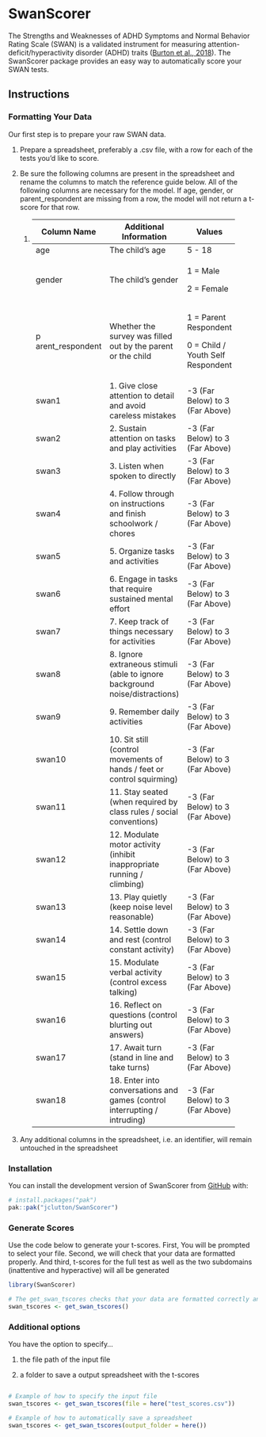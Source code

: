 
<!-- README.md is generated from README.Rmd. Please edit that file -->

# SwanScorer

<!-- badges: start -->

<!-- badges: end -->

The Strengths and Weaknesses of ADHD Symptoms and Normal Behavior Rating
Scale (SWAN) is a validated instrument for measuring
attention-deficit/hyperactivity disorder (ADHD) traits ([Burton et al.,
2018](https://doi.org/10.1101/248484)). The SwanScorer package provides
an easy way to automatically score your SWAN tests.

## Instructions

### Formatting Your Data

Our first step is to prepare your raw SWAN data.

1.  Prepare a spreadsheet, preferably a .csv file, with a row for each
    of the tests you’d like to score.

2.  Be sure the following columns are present in the spreadsheet and
    rename the columns to match the reference guide below. All of the
    following columns are necessary for the model. If age, gender, or
    parent_respondent are missing from a row, the model will not return
    a t-score for that row.

    1.  <div>

        <table style="width:90%;">
        <colgroup>
        <col style="width: 26%" />
        <col style="width: 31%" />
        <col style="width: 31%" />
        </colgroup>
        <thead>
        <tr>
        <th>Column Name</th>
        <th>Additional Information</th>
        <th>Values</th>
        </tr>
        </thead>
        <tbody>
        <tr>
        <td>age</td>
        <td>The child’s age</td>
        <td>5 - 18</td>
        </tr>
        <tr>
        <td>gender</td>
        <td>The child’s gender</td>
        <td><p>1 = Male</p>
        <p>2 = Female</p></td>
        </tr>
        <tr>
        <td>p arent_respondent</td>
        <td>Whether the survey was filled out by the parent or the child</td>
        <td><p>1 = Parent Respondent</p>
        <p>0 = Child / Youth Self Respondent</p></td>
        </tr>
        <tr>
        <td>swan1</td>
        <td>1. Give close attention to detail and avoid careless mistakes</td>
        <td>-3 (Far Below) to 3 (Far Above)</td>
        </tr>
        <tr>
        <td>swan2</td>
        <td>2. Sustain attention on tasks and play activities</td>
        <td>-3 (Far Below) to 3 (Far Above)</td>
        </tr>
        <tr>
        <td>swan3</td>
        <td>3. Listen when spoken to directly</td>
        <td>-3 (Far Below) to 3 (Far Above)</td>
        </tr>
        <tr>
        <td>swan4</td>
        <td>4. Follow through on instructions and finish schoolwork /
        chores</td>
        <td>-3 (Far Below) to 3 (Far Above)</td>
        </tr>
        <tr>
        <td>swan5</td>
        <td>5. Organize tasks and activities</td>
        <td>-3 (Far Below) to 3 (Far Above)</td>
        </tr>
        <tr>
        <td>swan6</td>
        <td>6. Engage in tasks that require sustained mental effort</td>
        <td>-3 (Far Below) to 3 (Far Above)</td>
        </tr>
        <tr>
        <td>swan7</td>
        <td>7. Keep track of things necessary for activities</td>
        <td>-3 (Far Below) to 3 (Far Above)</td>
        </tr>
        <tr>
        <td>swan8</td>
        <td>8. Ignore extraneous stimuli (able to ignore background
        noise/distractions)</td>
        <td>-3 (Far Below) to 3 (Far Above)</td>
        </tr>
        <tr>
        <td>swan9</td>
        <td>9. Remember daily activities</td>
        <td>-3 (Far Below) to 3 (Far Above)</td>
        </tr>
        <tr>
        <td>swan10</td>
        <td>10. Sit still (control movements of hands / feet or control
        squirming)</td>
        <td>-3 (Far Below) to 3 (Far Above)</td>
        </tr>
        <tr>
        <td>swan11</td>
        <td>11. Stay seated (when required by class rules / social
        conventions)</td>
        <td>-3 (Far Below) to 3 (Far Above)</td>
        </tr>
        <tr>
        <td>swan12</td>
        <td>12. Modulate motor activity (inhibit inappropriate running /
        climbing)</td>
        <td>-3 (Far Below) to 3 (Far Above)</td>
        </tr>
        <tr>
        <td>swan13</td>
        <td>13. Play quietly (keep noise level reasonable)</td>
        <td>-3 (Far Below) to 3 (Far Above)</td>
        </tr>
        <tr>
        <td>swan14</td>
        <td>14. Settle down and rest (control constant activity)</td>
        <td>-3 (Far Below) to 3 (Far Above)</td>
        </tr>
        <tr>
        <td>swan15</td>
        <td>15. Modulate verbal activity (control excess talking)</td>
        <td>-3 (Far Below) to 3 (Far Above)</td>
        </tr>
        <tr>
        <td>swan16</td>
        <td>16. Reflect on questions (control blurting out answers)</td>
        <td>-3 (Far Below) to 3 (Far Above)</td>
        </tr>
        <tr>
        <td>swan17</td>
        <td>17. Await turn (stand in line and take turns)</td>
        <td>-3 (Far Below) to 3 (Far Above)</td>
        </tr>
        <tr>
        <td>swan18</td>
        <td>18. Enter into conversations and games (control interrupting /
        intruding)</td>
        <td>-3 (Far Below) to 3 (Far Above)</td>
        </tr>
        </tbody>
        </table>

        </div>

3.  Any additional columns in the spreadsheet, i.e. an identifier, will
    remain untouched in the spreadsheet

### Installation

You can install the development version of SwanScorer from
[GitHub](https://github.com/) with:

``` r
# install.packages("pak")
pak::pak("jclutton/SwanScorer")
```

### Generate Scores

Use the code below to generate your t-scores. First, You will be
prompted to select your file. Second, we will check that your data are
formatted properly. And third, t-scores for the full test as well as the
two subdomains (inattentive and hyperactive) will all be generated

``` r
library(SwanScorer)

# The get_swan_tscores checks that your data are formatted correctly and generates the t-scores
swan_tscores <- get_swan_tscores()
```

### Additional options

You have the option to specify…

1.  the file path of the input file

2.  a folder to save a output spreadsheet with the t-scores

``` r

# Example of how to specify the input file
swan_tscores <- get_swan_tscores(file = here("test_scores.csv"))

# Example of how to automatically save a spreadsheet
swan_tscores <- get_swan_tscores(output_folder = here())
```
